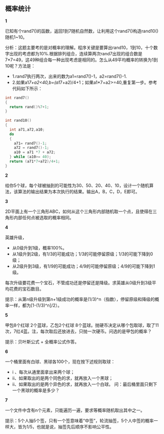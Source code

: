 ## 概率统计

**1**

已知有个rand7()的函数，返回1到7随机自然数，让利用这个rand7()构造rand10() 随机1~10。


分析：这题主要考的是对概率的理解。程序关键是要算出rand10，1到10，十个数字出现的考虑都为10%.根据排列组合，连续算两次rand7出现的组合数是7*7=49，这49种组合每一种出现考虑是相同的。怎么从49平均概率的转换为1到10呢？方法是：
- 1.rand7执行两次，出来的数为a1=rand7()-1，a2=rand7()-1.
- 2.如果a1*7+a2<40,b=(a1*7+a2)/4+1；如果a1*7+a2>=40,重复第一步。参考代码如下所示：
```c
int rand7()  
{  
  return rand()%7+1;  
}  
  
int rand10()  
{  
  int a71,a72,a10;  
  do   
  {  
    a71= rand7()-1;  
    a72 = rand7()-1;  
    a10 = a71 *7 + a72;  
  } while (a10>= 40);  
  return (a71*7+a72)/4+1;  
}  
```

**2**

给你5个球，每个球被抽到的可能性为30、50、20、40、10，设计一个随机算法，该算法的输出结果为本次执行的结果。输出A，B，C，D，E即可。


**3**

2D平面上有一个三角形ABC，如何从这个三角形内部随机取一个点，且使得在三角形内部任何点被选取的概率相同。


**4**

英雄升级，
- 从0级升到1级，概率100%。
- 从1级升到2级，有1/3的可能成功；1/3的可能停留原级；1/3的可能下降到0级；
- 从2级升到3级，有1/9的可能成功；4/9的可能停留原级；4/9的可能下降到1级。

每次升级要花费一个宝石，不管成功还是停留还是降级。求英雄从0级升到3级平均花费的宝石数目。

提示：从第n级升级到第n+1级成功的概率是(1/3)^n（指数），停留原级和降级的概率一样，都为[1-(1/3)^n]/2）。

**5**

甲包8个红球 2个蓝球，乙包2个红球 8个蓝球。抛硬币决定从哪个包取球，取了11次，7红4蓝。注，每次取后还放进去，只抛一次硬币。问选的是甲包的概率？

提示：贝叶斯公式 + 全概率公式作答。


**6**

一个桶里面有白球、黑球各100个，现在按下述规则取球：
- i 、每次从通里面拿出来两个球；
- ii、如果取出的是两个同色的求，就再放入一个黑球；
- ii、如果取出的是两个异色的求，就再放入一个白球。
问：最后桶里面只剩下一个黑球的概率是多少？


**7**

一个文件中含有n个元素，只能遍历一遍，要求等概率随机取出其中之一。

提示：5个人抽5个签，只有一个签意味着“中签”，轮流抽签，5个人中签的概率一样大，皆为1/5，也就是说，抽签先后顺序不影响公平性。

